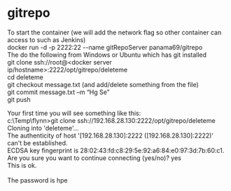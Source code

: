 # gitrepo

 
To start the container (we will add the network flag so other container can access to such as Jenkins)<br>
                docker run -d -p 2222:22 --name gitRepoServer panama69/gitrepo<br>
The do the following from Windows or Ubuntu which has git installed<br>
                git clone ssh://root@<docker server ip/hostname>:2222/opt/gitrepo/deleteme<br>
                cd deleteme<br>
                git checkout message.txt (and add/delete something from the file)<br>
                git commit message.txt –m “Hg Se”<br>
                git push<br>
 
Your first time you will see something like this:<br>
c:\Temp\flynn>git clone ssh://192.168.28.130:2222/opt/gitrepo/deleteme<br>
Cloning into 'deleteme'...<br>
The authenticity of host '[192.168.28.130]:2222 ([192.168.28.130]:2222)' can't be established.<br>
ECDSA key fingerprint is 28:02:43:fd:c8:29:5e:92:a6:84:e0:97:3d:7b:60:c1.<br>
Are you sure you want to continue connecting (yes/no)? yes<br>
This is ok.<br>
<br>
The password is hpe
